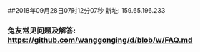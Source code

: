 ##2018年09月28日07时12分07秒 新址: 159.65.196.233
### 兔友常见问题及解答: https://github.com/wanggonging/d/blob/w/FAQ.md
